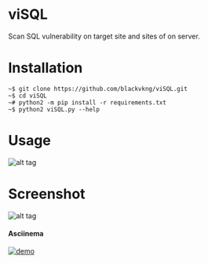 # viSQL
Scan SQL vulnerability on target site and sites of on server.

# Installation

```
~$ git clone https://github.com/blackvkng/viSQL.git
~$ cd viSQL
~# python2 -m pip install -r requirements.txt
~$ python2 viSQL.py --help
```

# Usage

![alt tag](https://i.hizliresim.com/ZEW7kk.png)

# Screenshot
![alt tag](https://i.hizliresim.com/BAEDPD.png)
#### Asciinema
[![demo](https://asciinema.org/a/124271.png)](https://asciinema.org/a/124271?autoplay=1)
